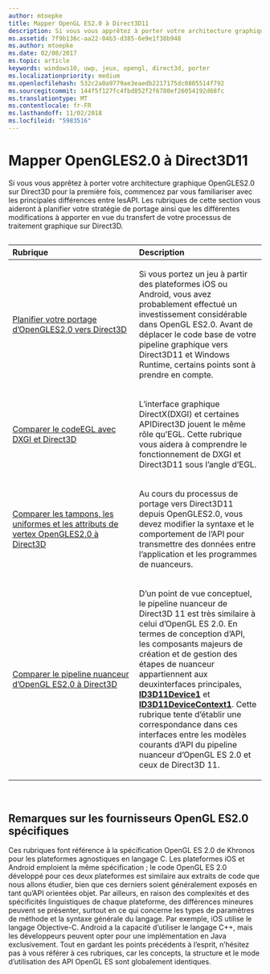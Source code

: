 ```yaml
---
author: mtoepke
title: Mapper OpenGL ES2.0 à Direct3D11
description: Si vous vous apprêtez à porter votre architecture graphique OpenGLES2.0 sur Direct3D pour la première fois, commencez par vous familiariser avec les principales différences entre lesAPI.
ms.assetid: 7f9b136c-aa22-04b3-d385-6e9e1f38b948
ms.author: mtoepke
ms.date: 02/08/2017
ms.topic: article
keywords: windows10, uwp, jeux, opengl, direct3d, porter
ms.localizationpriority: medium
ms.openlocfilehash: 532c2a0a9779ae3eaedb2217175dc0805514f792
ms.sourcegitcommit: 144f5f127fc4fbd852f2f6780ef26054192d68fc
ms.translationtype: MT
ms.contentlocale: fr-FR
ms.lasthandoff: 11/02/2018
ms.locfileid: "5983516"
---
```

# <a name="map-opengl-es-20-to-direct3d-11"></a>Mapper OpenGLES2.0 à Direct3D11



Si vous vous apprêtez à porter votre architecture graphique OpenGLES2.0 sur Direct3D pour la première fois, commencez par vous familiariser avec les principales différences entre lesAPI. Les rubriques de cette section vous aideront à planifier votre stratégie de portage ainsi que les différentes modifications à apporter en vue du transfert de votre processus de traitement graphique sur Direct3D.
## 
<table>
<colgroup>
<col width="50%" />
<col width="50%" />
</colgroup>
<thead>
<tr class="header">
<th align="left">Rubrique</th>
<th align="left">Description</th>
</tr>
</thead>
<tbody>
<tr class="odd">
<td align="left"><p><a href="compare-opengl-es-2-0-api-design-to-directx.md">Planifier votre portage d’OpenGLES2.0 vers Direct3D</a></p></td>
<td align="left"><p>Si vous portez un jeu à partir des plateformes iOS ou Android, vous avez probablement effectué un investissement considérable dans OpenGL ES2.0. Avant de déplacer le code base de votre pipeline graphique vers Direct3D11 et Windows Runtime, certains points sont à prendre en compte.</p></td>
</tr>
<tr class="even">
<td align="left"><p><a href="moving-from-egl-to-dxgi.md">Comparer le codeEGL avec DXGI et Direct3D</a></p></td>
<td align="left"><p>L’interface graphique DirectX(DXGI) et certaines APIDirect3D jouent le même rôle qu’EGL. Cette rubrique vous aidera à comprendre le fonctionnement de DXGI et Direct3D11 sous l’angle d’EGL.</p></td>
</tr>
<tr class="odd">
<td align="left"><p><a href="porting-uniforms-and-attributes.md">Comparer les tampons, les uniformes et les attributs de vertex OpenGLES2.0 à Direct3D</a></p></td>
<td align="left"><p>Au cours du processus de portage vers Direct3D11 depuis OpenGLES2.0, vous devez modifier la syntaxe et le comportement de l’API pour transmettre des données entre l’application et les programmes de nuanceurs.</p></td>
</tr>
<tr class="even">
<td align="left"><p><a href="change-your-shader-loading-code.md">Comparer le pipeline nuanceur d’OpenGL ES2.0 à Direct3D</a></p></td>
<td align="left"><p>D’un point de vue conceptuel, le pipeline nuanceur de Direct3D 11 est très similaire à celui d’OpenGL ES 2.0. En termes de conception d’API, les composants majeurs de création et de gestion des étapes de nuanceur appartiennent aux deuxinterfaces principales, <a href="https://msdn.microsoft.com/library/windows/desktop/hh404575"><strong>ID3D11Device1</strong></a> et <a href="https://msdn.microsoft.com/library/windows/desktop/hh404598"><strong>ID3D11DeviceContext1</strong></a>. Cette rubrique tente d’établir une correspondance dans ces interfaces entre les modèles courants d’API du pipeline nuanceur d’OpenGL ES 2.0 et ceux de Direct3D 11.</p></td>
</tr>
</tbody>
</table>

 

## <a name="notes-on-specific-opengl-es-20-providers"></a>Remarques sur les fournisseurs OpenGL ES2.0 spécifiques


Ces rubriques font référence à la spécification OpenGL ES 2.0 de Khronos pour les plateformes agnostiques en langage C. Les plateformes iOS et Android emploient la même spécification ; le code OpenGL ES 2.0 développé pour ces deux plateformes est similaire aux extraits de code que nous allons étudier, bien que ces derniers soient généralement exposés en tant qu’API orientées objet. Par ailleurs, en raison des complexités et des spécificités linguistiques de chaque plateforme, des différences mineures peuvent se présenter, surtout en ce qui concerne les types de paramètres de méthode et la syntaxe générale du langage. Par exemple, iOS utilise le langage Objective-C. Android a la capacité d’utiliser le langage C++, mais les développeurs peuvent opter pour une implémentation en Java exclusivement. Tout en gardant les points précédents à l’esprit, n’hésitez pas à vous référer à ces rubriques, car les concepts, la structure et le mode d’utilisation des API OpenGL ES sont globalement identiques.

 

 





